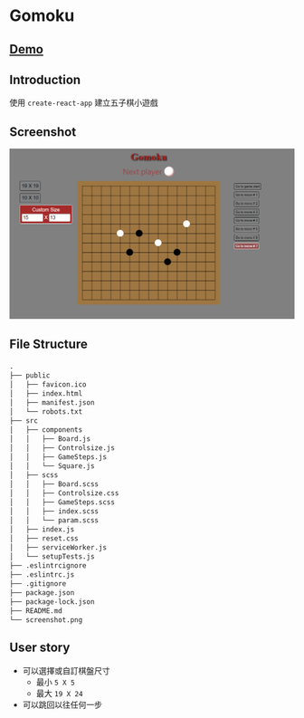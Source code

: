 # Gomoku

## [Demo](https://lagom0327.github.io/Gomoku/)
## Introduction
使用 `create-react-app` 建立五子棋小遊戲

## Screenshot
![Alt gomoku](./screenshot.png)


## File Structure
```
.
├── public
│   ├── favicon.ico
│   ├── index.html
│   ├── manifest.json
│   └── robots.txt
├── src
│   ├── components
│   │   ├── Board.js
│   │   ├── Controlsize.js
│   │   ├── GameSteps.js
│   │   └── Square.js
│   ├── scss
│   │   ├── Board.scss
│   │   ├── Controlsize.css
│   │   ├── GameSteps.scss
│   │   ├── index.scss
│   │   └── param.scss
│   ├── index.js
│   ├── reset.css
│   ├── serviceWorker.js
│   └── setupTests.js
├── .eslintrcignore
├── .eslintrc.js
├── .gitignore
├── package.json
├── package-lock.json
├── README.md
└── screenshot.png
```
## User story
- 可以選擇或自訂棋盤尺寸
  - 最小 `5 X 5`
  - 最大 `19 X 24`
- 可以跳回以往任何一步
